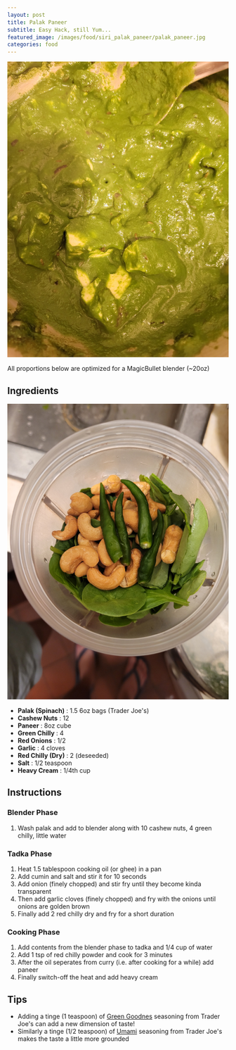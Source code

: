 ```yaml
---
layout: post
title: Palak Paneer
subtitle: Easy Hack, still Yum...
featured_image: /images/food/siri_palak_paneer/palak_paneer.jpg
categories: food
---
```


<img src="/images/food/siri_palak_paneer/palak_paneer.jpg" alt="Palak Paneer" width="600">

All proportions below are optimized for a MagicBullet blender (~20oz)

## Ingredients

<img src="/images/food/siri_palak_paneer/ingredients.jpg" alt="Palak Paneer Ingredients" width="600">

- **Palak (Spinach)** : 1.5 6oz bags (Trader Joe's)
- **Cashew Nuts** : 12
- **Paneer** : 8oz cube
- **Green Chilly** : 4
- **Red Onions** : 1/2
- **Garlic** : 4 cloves
- **Red Chilly (Dry)** : 2 (deseeded)
- **Salt** : 1/2 teaspoon
- **Heavy Cream** : 1/4th cup 

## Instructions

### Blender Phase

1. Wash palak and add to blender along with 10 cashew nuts, 4 green chilly, little water

### Tadka Phase
1. Heat 1.5 tablespoon cooking oil (or ghee) in a pan
2. Add cumin and salt and stir it for 10 seconds
3. Add onion (finely chopped) and stir fry until they become kinda transparent
4. Then add garlic cloves (finely chopped) and fry with the onions until onions are golden brown
5. Finally add 2 red chilly dry and fry for a short duration

### Cooking Phase
1. Add contents from the blender phase to tadka and 1/4 cup of water
2. Add 1 tsp of red chilly powder and cook for 3 minutes
3. After the oil seperates from curry (i.e. after cooking for a while) add paneer
4. Finally switch-off the heat and add heavy cream

## Tips

- Adding a tinge (1 teaspoon) of [Green Goodnes](https://www.traderjoes.com/home/products/pdp/green-goddess-seasoning-blend-071294) seasoning from Trader Joe's can add a new dimension of taste!
- Similarly a tinge (1/2 teaspoon) of [Umami](https://www.traderjoes.com/home/products/pdp/tjs-mushroom-company-multipurpose-umami-seasoning-blend-063804) seasoning from Trader Joe's makes the taste a little more grounded

